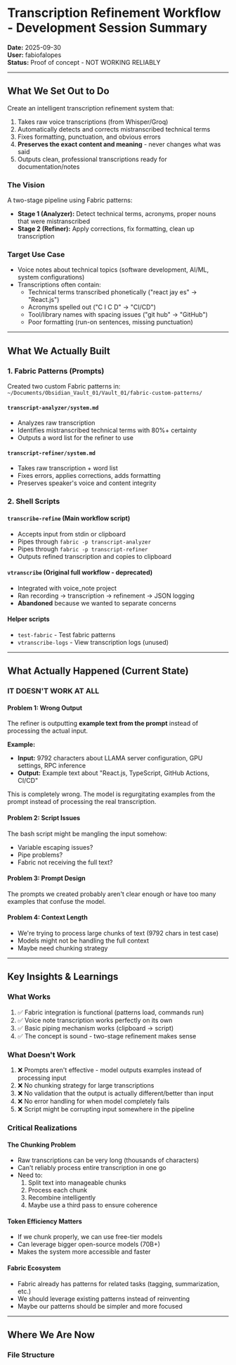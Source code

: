 
# Transcription Refinement Workflow - Development Session Summary
**Date:** 2025-09-30  
**User:** fabiofalopes  
**Status:** Proof of concept - NOT WORKING RELIABLY

---

## What We Set Out to Do

Create an intelligent transcription refinement system that:
1. Takes raw voice transcriptions (from Whisper/Groq)
2. Automatically detects and corrects mistranscribed technical terms
3. Fixes formatting, punctuation, and obvious errors
4. **Preserves the exact content and meaning** - never changes what was said
5. Outputs clean, professional transcriptions ready for documentation/notes

### The Vision
A two-stage pipeline using Fabric patterns:
- **Stage 1 (Analyzer):** Detect technical terms, acronyms, proper nouns that were mistranscribed
- **Stage 2 (Refiner):** Apply corrections, fix formatting, clean up transcription

### Target Use Case
- Voice notes about technical topics (software development, AI/ML, system configurations)
- Transcriptions often contain:
  - Technical terms transcribed phonetically ("react jay es" → "React.js")
  - Acronyms spelled out ("C I C D" → "CI/CD")
  - Tool/library names with spacing issues ("git hub" → "GitHub")
  - Poor formatting (run-on sentences, missing punctuation)

---

## What We Actually Built

### 1. Fabric Patterns (Prompts)
Created two custom Fabric patterns in: `~/Documents/Obsidian_Vault_01/Vault_01/fabric-custom-patterns/`

#### `transcript-analyzer/system.md`
- Analyzes raw transcription
- Identifies mistranscribed technical terms with 80%+ certainty
- Outputs a word list for the refiner to use

#### `transcript-refiner/system.md`
- Takes raw transcription + word list
- Fixes errors, applies corrections, adds formatting
- Preserves speaker's voice and content integrity

### 2. Shell Scripts

#### `transcribe-refine` (Main workflow script)
- Accepts input from stdin or clipboard
- Pipes through `fabric -p transcript-analyzer`
- Pipes through `fabric -p transcript-refiner`
- Outputs refined transcription and copies to clipboard

#### `vtranscribe` (Original full workflow - deprecated)
- Integrated with voice_note project
- Ran recording → transcription → refinement → JSON logging
- **Abandoned** because we wanted to separate concerns

#### Helper scripts
- `test-fabric` - Test fabric patterns
- `vtranscribe-logs` - View transcription logs (unused)

---

## What Actually Happened (Current State)

### **IT DOESN'T WORK AT ALL**

#### Problem 1: Wrong Output
The refiner is outputting **example text from the prompt** instead of processing the actual input.

**Example:**
- **Input:** 9792 characters about LLAMA server configuration, GPU settings, RPC inference
- **Output:** Example text about "React.js, TypeScript, GitHub Actions, CI/CD"

This is completely wrong. The model is regurgitating examples from the prompt instead of processing the real transcription.

#### Problem 2: Script Issues
The bash script might be mangling the input somehow:
- Variable escaping issues?
- Pipe problems?
- Fabric not receiving the full text?

#### Problem 3: Prompt Design
The prompts we created probably aren't clear enough or have too many examples that confuse the model.

#### Problem 4: Context Length
- We're trying to process large chunks of text (9792 chars in test case)
- Models might not be handling the full context
- Maybe need chunking strategy

---

## Key Insights & Learnings

### What Works
1. ✅ Fabric integration is functional (patterns load, commands run)
2. ✅ Voice note transcription works perfectly on its own
3. ✅ Basic piping mechanism works (clipboard → script)
4. ✅ The concept is sound - two-stage refinement makes sense

### What Doesn't Work
1. ❌ Prompts aren't effective - model outputs examples instead of processing input
2. ❌ No chunking strategy for large transcriptions
3. ❌ No validation that the output is actually different/better than input
4. ❌ No error handling for when model completely fails
5. ❌ Script might be corrupting input somewhere in the pipeline

### Critical Realizations

#### The Chunking Problem
- Raw transcriptions can be very long (thousands of characters)
- Can't reliably process entire transcription in one go
- Need to:
  1. Split text into manageable chunks
  2. Process each chunk
  3. Recombine intelligently
  4. Maybe use a third pass to ensure coherence

#### Token Efficiency Matters
- If we chunk properly, we can use free-tier models
- Can leverage bigger open-source models (70B+)
- Makes the system more accessible and faster

#### Fabric Ecosystem
- Fabric already has patterns for related tasks (tagging, summarization, etc.)
- We should leverage existing patterns instead of reinventing
- Maybe our patterns should be simpler and more focused

---

## Where We Are Now

### File Structure